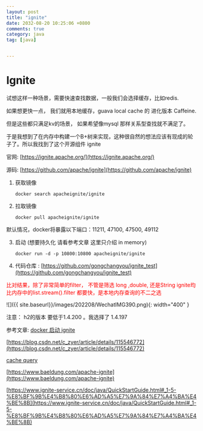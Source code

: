 ```yaml
---
layout: post
title: "ignite"
date: 2032-08-20 10:25:06 +0800
comments: true
category: java
tag: [java]


---
```


# Ignite

试想这样一种场景，需要快速查找数据，一般我们会选择缓存，比如redis.

如果想更快一点， 我们就用本地缓存，guava local cache 的 进化版本 Caffeine.

但是这些都只满足kv的场景， 如果希望像mysql 那样关系型查找就不满足了。 

于是我想到了在内存中构建一个B+树来实现，这种很自然的想法应该有现成的轮子了。所以我找到了这个开源组件 ignite 



官网: [https://ignite.apache.org/](https://ignite.apache.org/)

源码: [https://github.com/apache/ignite](https://github.com/apache/ignite)



1.  获取镜像

    ```
    docker search apacheignite/ignite
    ```

2. 拉取镜像
    ```
    docker pull apacheignite/ignite
    ```

默认情况，docker将暴露以下端口：11211, 47100, 47500, 49112

3.  启动 (想要持久化 请看参考文章 这里只介绍 in memory)

    ```
    docker run -d -p 10800:10800 apacheignite/ignite
    ```

4.  代码仓库 :  [https://github.com/gongchangyou/ignite_test](https://github.com/gongchangyou/ignite_test)

<font color="red">比对结果，除了非常简单的filter， 不管是筛选 long ,double, 还是String ignite均比内存中的list.stream().filter 都要快，是本地内存查询的不二之选</font>

![]({{ site.baseurl}}/images/202208/WechatIMG390.png){: width="400" }


注意： h2的版本 要低于1.4.200 。我选择了 1.4.197



参考文章: [docker 启动 ignite](https://hub.docker.com/r/apacheignite/ignite)

[https://blog.csdn.net/c_zyer/article/details/115546772](https://blog.csdn.net/c_zyer/article/details/115546772)

[cache query](https://ignite.apache.org/docs/latest/key-value-api/using-cache-queries)

[https://www.baeldung.com/apache-ignite](https://www.baeldung.com/apache-ignite)

[https://www.ignite-service.cn/doc/java/QuickStartGuide.html#_1-5-%E8%BF%9B%E4%B8%80%E6%AD%A5%E7%9A%84%E7%A4%BA%E4%BE%8B](https://www.ignite-service.cn/doc/java/QuickStartGuide.html#_1-5-%E8%BF%9B%E4%B8%80%E6%AD%A5%E7%9A%84%E7%A4%BA%E4%BE%8B)